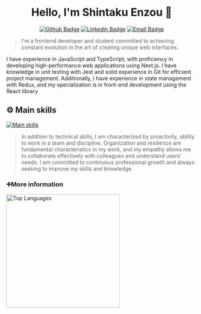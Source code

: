 <h1 align="center">Hello, I'm Shintaku Enzou 👋</h1>

<div align="center">
 
[![Github Badge](https://img.shields.io/badge/-Github-000?style=flat-square&logo=Github&logoColor=white&link=https://github.com/Shintakuenzou)](https://github.com/Shintakuenzou)
[![Linkedin Badge](https://img.shields.io/badge/-LinkedIn-blue?style=flat-square&logo=Linkedin&logoColor=white&link=https://www.linkedin.com/in/felipe-enzou/)](https://www.linkedin.com/in/felipe-enzou/)
[![Email Badge](https://img.shields.io/badge/-felipe.enzou@gmail.com-white?style=flat-square&logo=gmail&logoColor=red&link=https://mail.google.com/)](https://mail.google.com/)
</div>

> I'm a frontend developer and student committed to achieving constant evolution in the art of creating unique web interfaces.

I have experience in JavaScript and TypeScript, with proficiency in developing high-performance web applications using Next.js. I have knowledge in unit testing with Jest and solid experience in Git for efficient project management. Additionally, I have experience in state management with Redux, and my specialization is in front-end development using the React library

 
## ⚙ Main skills
[![Main skills](https://skillicons.dev/icons?i=html,css,js,ts,nodejs,react,tailwind,redux,next)](https://skillicons.dev)

> In addition to technical skills, I am characterized by proactivity, ability to work in a team and discipline. Organization and resilience are fundamental characteristics in my work, and my empathy allows me to collaborate effectively with colleagues and understand users' needs. I am committed to continuous professional growth and always seeking to improve my skills and knowledge.

### ➕More information
 
<img src="https://github-readme-stats.vercel.app/api/top-langs/?username=ShintakuEnzou&layout=compact&bg_color=1a1b27&title_color=58a6ff&text_color=c9d1d9&hide_border=true" alt="Top Languages" width="300" />
